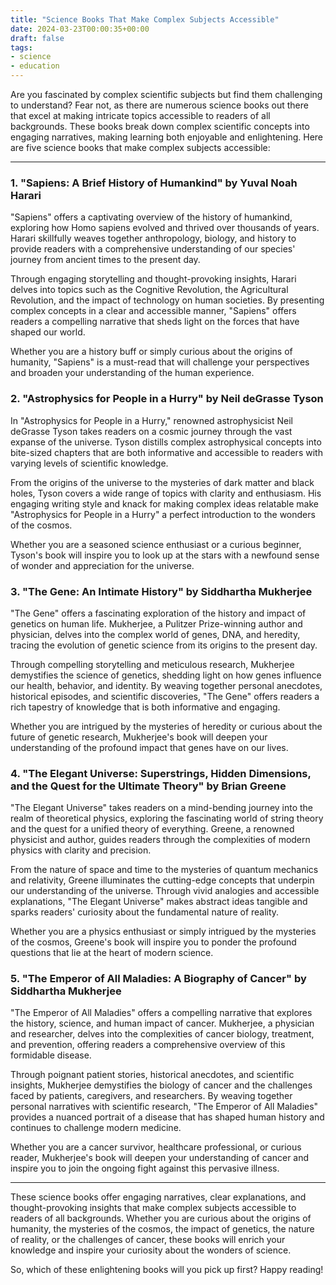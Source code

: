```yaml
---
title: "Science Books That Make Complex Subjects Accessible"
date: 2024-03-23T00:00:35+00:00
draft: false
tags: 
- science
- education
---
```


Are you fascinated by complex scientific subjects but find them challenging to understand? Fear not, as there are numerous science books out there that excel at making intricate topics accessible to readers of all backgrounds. These books break down complex scientific concepts into engaging narratives, making learning both enjoyable and enlightening. Here are five science books that make complex subjects accessible:

---

### 1. "Sapiens: A Brief History of Humankind" by Yuval Noah Harari

"Sapiens" offers a captivating overview of the history of humankind, exploring how Homo sapiens evolved and thrived over thousands of years. Harari skillfully weaves together anthropology, biology, and history to provide readers with a comprehensive understanding of our species' journey from ancient times to the present day.

Through engaging storytelling and thought-provoking insights, Harari delves into topics such as the Cognitive Revolution, the Agricultural Revolution, and the impact of technology on human societies. By presenting complex concepts in a clear and accessible manner, "Sapiens" offers readers a compelling narrative that sheds light on the forces that have shaped our world.

Whether you are a history buff or simply curious about the origins of humanity, "Sapiens" is a must-read that will challenge your perspectives and broaden your understanding of the human experience.

### 2. "Astrophysics for People in a Hurry" by Neil deGrasse Tyson

In "Astrophysics for People in a Hurry," renowned astrophysicist Neil deGrasse Tyson takes readers on a cosmic journey through the vast expanse of the universe. Tyson distills complex astrophysical concepts into bite-sized chapters that are both informative and accessible to readers with varying levels of scientific knowledge.

From the origins of the universe to the mysteries of dark matter and black holes, Tyson covers a wide range of topics with clarity and enthusiasm. His engaging writing style and knack for making complex ideas relatable make "Astrophysics for People in a Hurry" a perfect introduction to the wonders of the cosmos.

Whether you are a seasoned science enthusiast or a curious beginner, Tyson's book will inspire you to look up at the stars with a newfound sense of wonder and appreciation for the universe.

### 3. "The Gene: An Intimate History" by Siddhartha Mukherjee

"The Gene" offers a fascinating exploration of the history and impact of genetics on human life. Mukherjee, a Pulitzer Prize-winning author and physician, delves into the complex world of genes, DNA, and heredity, tracing the evolution of genetic science from its origins to the present day.

Through compelling storytelling and meticulous research, Mukherjee demystifies the science of genetics, shedding light on how genes influence our health, behavior, and identity. By weaving together personal anecdotes, historical episodes, and scientific discoveries, "The Gene" offers readers a rich tapestry of knowledge that is both informative and engaging.

Whether you are intrigued by the mysteries of heredity or curious about the future of genetic research, Mukherjee's book will deepen your understanding of the profound impact that genes have on our lives.

### 4. "The Elegant Universe: Superstrings, Hidden Dimensions, and the Quest for the Ultimate Theory" by Brian Greene

"The Elegant Universe" takes readers on a mind-bending journey into the realm of theoretical physics, exploring the fascinating world of string theory and the quest for a unified theory of everything. Greene, a renowned physicist and author, guides readers through the complexities of modern physics with clarity and precision.

From the nature of space and time to the mysteries of quantum mechanics and relativity, Greene illuminates the cutting-edge concepts that underpin our understanding of the universe. Through vivid analogies and accessible explanations, "The Elegant Universe" makes abstract ideas tangible and sparks readers' curiosity about the fundamental nature of reality.

Whether you are a physics enthusiast or simply intrigued by the mysteries of the cosmos, Greene's book will inspire you to ponder the profound questions that lie at the heart of modern science.

### 5. "The Emperor of All Maladies: A Biography of Cancer" by Siddhartha Mukherjee

"The Emperor of All Maladies" offers a compelling narrative that explores the history, science, and human impact of cancer. Mukherjee, a physician and researcher, delves into the complexities of cancer biology, treatment, and prevention, offering readers a comprehensive overview of this formidable disease.

Through poignant patient stories, historical anecdotes, and scientific insights, Mukherjee demystifies the biology of cancer and the challenges faced by patients, caregivers, and researchers. By weaving together personal narratives with scientific research, "The Emperor of All Maladies" provides a nuanced portrait of a disease that has shaped human history and continues to challenge modern medicine.

Whether you are a cancer survivor, healthcare professional, or curious reader, Mukherjee's book will deepen your understanding of cancer and inspire you to join the ongoing fight against this pervasive illness.

---

These science books offer engaging narratives, clear explanations, and thought-provoking insights that make complex subjects accessible to readers of all backgrounds. Whether you are curious about the origins of humanity, the mysteries of the cosmos, the impact of genetics, the nature of reality, or the challenges of cancer, these books will enrich your knowledge and inspire your curiosity about the wonders of science.

So, which of these enlightening books will you pick up first? Happy reading!